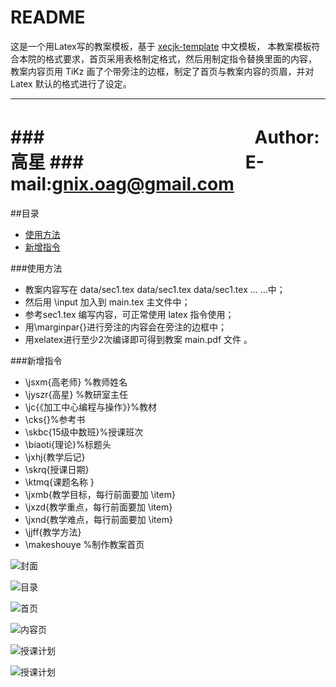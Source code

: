 README
===========================
这是一个用Latex写的教案模板，基于 [xecjk-template](https://github.com/xiaohanyu/xecjk-template) 中文模板，
本教案模板符合本院的格式要求，首页采用表格制定格式，然后用制定指令替换里面的内容，
教案内容页用 TiKz 画了个带旁注的边框，制定了首页与教案内容的页眉，并对 Latex 默认的格式进行了设定。

****
###　　　　　　　　　　　　Author:高星
###　　　　　　　　　  E-mail:gnix.oag@gmail.com
===========================

##目录
* [使用方法](#使用方法)
* [新增指令](#新增指令)

###使用方法
* 教案内容写在 data/sec1.tex  data/sec1.tex data/sec1.tex ... ...中；
* 然后用 \input 加入到 main.tex 主文件中；
* 参考sec1.tex 编写内容，可正常使用 latex 指令使用；
* 用\marginpar{}进行旁注的内容会在旁注的边框中；
* 用xelatex进行至少2次编译即可得到教案 main.pdf 文件 。

###新增指令
* \jsxm{高老师} %教师姓名
* \jyszr{高星}	%教研室主任
* \jc{《加工中心编程与操作》}%教材
* \cks{}%参考书
* \skbc{15级中数班}%授课班次
* \biaoti{理论}%标题头
* \jxhj{教学后记}
* \skrq{授课日期}
* \ktmq{课题名称 }
* \jxmb{教学目标，每行前面要加 \item}
* \jxzd{教学重点，每行前面要加 \item}
* \jxnd{教学难点，每行前面要加 \item}
* \jjff{教学方法}
* \makeshouye %制作教案首页

![封面](https://github.com/gnixoag/myjiaoan/raw/master/2017.1_15zhongshubanjiaoan/images/0.png)

![目录](https://github.com/gnixoag/myjiaoan/raw/master/2017.1_15zhongshubanjiaoan/images/1.png)

![首页](https://github.com/gnixoag/myjiaoan/raw/master/2017.1_15zhongshubanjiaoan/images/2.png)

![内容页](https://github.com/gnixoag/myjiaoan/raw/master/2017.1_15zhongshubanjiaoan/images/3.png)

![授课计划](https://github.com/gnixoag/myjiaoan/raw/master/shoukejihua/2017.1_15zhongjishukongban/images/1-2.png)

![授课计划](https://github.com/gnixoag/myjiaoan/raw/master/shoukejihua/2017.1_15zhongjishukongban/images/2-2.png)



